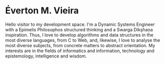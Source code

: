 Éverton M. Vieira
=================

Hello visitor to my development space. I'm a Dynamic Systems Engineer with a
Epimelis Philosophos structured thinking and a Swarga Díkşhaņa inspiration. Thus, I 
love to develop algorithms and data structures in the most diverse languages, from C 
to Web, and, likewise, I love to analyse the most diverse subjects, from concrete matters 
to abstract orientation. My interests are in the fields of informatics and information,
technology and epistemology, intelligence and wisdom.
